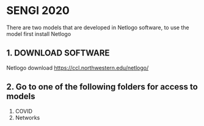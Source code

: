 # SENGI 2020 
There are two models that are developed in Netlogo software, to use the model first install Netlogo
## 1. DOWNLOAD SOFTWARE
Netlogo download https://ccl.northwestern.edu/netlogo/ 

## 2. Go to one of the following folders for access to models
1. COVID
2. Networks

